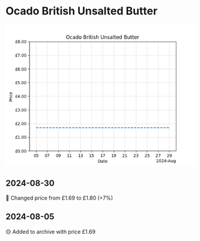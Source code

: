 # Ocado British Unsalted Butter
![](charts/product-556966011.png)
## 2024-08-30
🔴 Changed price from £1.69 to £1.80 (+7%)
## 2024-08-05
🟡 Added to archive with price £1.69
